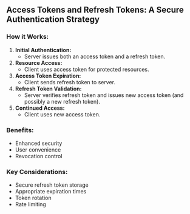 ## Access Tokens and Refresh Tokens: A Secure Authentication Strategy

### How it Works:

1. **Initial Authentication:**
   - Server issues both an access token and a refresh token.
2. **Resource Access:**
   - Client uses access token for protected resources.
3. **Access Token Expiration:**
   - Client sends refresh token to server.
4. **Refresh Token Validation:**
   - Server verifies refresh token and issues new access token (and possibly a new refresh token).
5. **Continued Access:**
   - Client uses new access token.

### Benefits:

- Enhanced security
- User convenience
- Revocation control

### Key Considerations:

- Secure refresh token storage
- Appropriate expiration times
- Token rotation
- Rate limiting